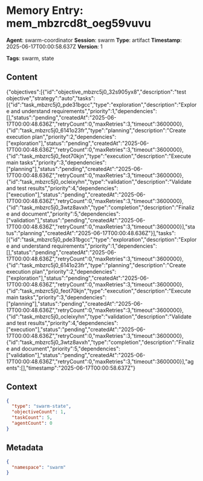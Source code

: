 # Memory Entry: mem_mbzrcd8t_oeg59vuvu

**Agent**: swarm-coordinator
**Session**: swarm
**Type**: artifact
**Timestamp**: 2025-06-17T00:00:58.637Z
**Version**: 1

**Tags**: swarm, state

## Content

{"objectives":[{"id":"objective_mbzrc5j0_32s905yx8","description":"test objective","strategy":"auto","tasks":[{"id":"task_mbzrc5j0_pde31bgcc","type":"exploration","description":"Explore and understand requirements","priority":1,"dependencies":[],"status":"pending","createdAt":"2025-06-17T00:00:48.636Z","retryCount":0,"maxRetries":3,"timeout":3600000},{"id":"task_mbzrc5j0_6141o23fr","type":"planning","description":"Create execution plan","priority":2,"dependencies":["exploration"],"status":"pending","createdAt":"2025-06-17T00:00:48.636Z","retryCount":0,"maxRetries":3,"timeout":3600000},{"id":"task_mbzrc5j0_feot70kjn","type":"execution","description":"Execute main tasks","priority":3,"dependencies":["planning"],"status":"pending","createdAt":"2025-06-17T00:00:48.636Z","retryCount":0,"maxRetries":3,"timeout":3600000},{"id":"task_mbzrc5j0_ocleixyhn","type":"validation","description":"Validate and test results","priority":4,"dependencies":["execution"],"status":"pending","createdAt":"2025-06-17T00:00:48.636Z","retryCount":0,"maxRetries":3,"timeout":3600000},{"id":"task_mbzrc5j0_3wtz8avxh","type":"completion","description":"Finalize and document","priority":5,"dependencies":["validation"],"status":"pending","createdAt":"2025-06-17T00:00:48.636Z","retryCount":0,"maxRetries":3,"timeout":3600000}],"status":"planning","createdAt":"2025-06-17T00:00:48.636Z"}],"tasks":[{"id":"task_mbzrc5j0_pde31bgcc","type":"exploration","description":"Explore and understand requirements","priority":1,"dependencies":[],"status":"pending","createdAt":"2025-06-17T00:00:48.636Z","retryCount":0,"maxRetries":3,"timeout":3600000},{"id":"task_mbzrc5j0_6141o23fr","type":"planning","description":"Create execution plan","priority":2,"dependencies":["exploration"],"status":"pending","createdAt":"2025-06-17T00:00:48.636Z","retryCount":0,"maxRetries":3,"timeout":3600000},{"id":"task_mbzrc5j0_feot70kjn","type":"execution","description":"Execute main tasks","priority":3,"dependencies":["planning"],"status":"pending","createdAt":"2025-06-17T00:00:48.636Z","retryCount":0,"maxRetries":3,"timeout":3600000},{"id":"task_mbzrc5j0_ocleixyhn","type":"validation","description":"Validate and test results","priority":4,"dependencies":["execution"],"status":"pending","createdAt":"2025-06-17T00:00:48.636Z","retryCount":0,"maxRetries":3,"timeout":3600000},{"id":"task_mbzrc5j0_3wtz8avxh","type":"completion","description":"Finalize and document","priority":5,"dependencies":["validation"],"status":"pending","createdAt":"2025-06-17T00:00:48.636Z","retryCount":0,"maxRetries":3,"timeout":3600000}],"agents":[],"timestamp":"2025-06-17T00:00:58.637Z"}

## Context

```json
{
  "type": "swarm-state",
  "objectiveCount": 1,
  "taskCount": 5,
  "agentCount": 0
}
```

## Metadata

```json
{
  "namespace": "swarm"
}
```

